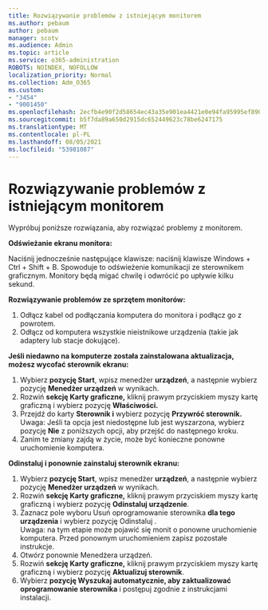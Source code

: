 ```yaml
---
title: Rozwiązywanie problemów z istniejącym monitorem
ms.author: pebaum
author: pebaum
manager: scotv
ms.audience: Admin
ms.topic: article
ms.service: o365-administration
ROBOTS: NOINDEX, NOFOLLOW
localization_priority: Normal
ms.collection: Adm_O365
ms.custom:
- "3454"
- "9001450"
ms.openlocfilehash: 2ecfb4e90f2d58654ec43a35e901ea4421e0e94fa95995ef890abc8af2d99ec7
ms.sourcegitcommit: b5f7da89a650d2915dc652449623c78be6247175
ms.translationtype: MT
ms.contentlocale: pl-PL
ms.lasthandoff: 08/05/2021
ms.locfileid: "53981087"
---
```

# <a name="troubleshoot-an-existing-monitor"></a>Rozwiązywanie problemów z istniejącym monitorem

Wypróbuj poniższe rozwiązania, aby rozwiązać problemy z monitorem. 

**Odświeżanie ekranu monitora:**

Naciśnij jednocześnie następujące klawisze: naciśnij klawisze Windows + Ctrl + Shift + B. Spowoduje to odświeżenie komunikacji ze sterownikem graficznym. Monitory będą migać chwilę i odwrócić po upływie kilku sekund.

**Rozwiązywanie problemów ze sprzętem monitorów:**

1. Odłącz kabel od podłączania komputera do monitora i podłącz go z powrotem.
2. Odłącz od komputera wszystkie nieistnikowe urządzenia (takie jak adaptery lub stacje dokujące).

**Jeśli niedawno na komputerze została zainstalowana aktualizacja, możesz wycofać sterownik ekranu:**

1. Wybierz **pozycję Start**, wpisz menedżer **urządzeń**, a następnie wybierz pozycję **Menedżer urządzeń** w wynikach.
2. Rozwiń **sekcję Karty graficzne,** kliknij prawym przyciskiem myszy kartę graficzną i wybierz pozycję **Właściwości.**
3. Przejdź do karty **Sterownik i** wybierz pozycję **Przywróć sterownik.** <br>
Uwaga: Jeśli ta opcja jest niedostępne lub jest wyszarzona, wybierz pozycję **Nie** z poniższych opcji, aby przejść do następnego kroku.
4. Zanim te zmiany zajdą w życie, może być konieczne ponowne uruchomienie komputera.

**Odinstaluj i ponownie zainstaluj sterownik ekranu:**

1. Wybierz **pozycję Start**, wpisz menedżer **urządzeń**, a następnie wybierz pozycję **Menedżer urządzeń** w wynikach.
2. Rozwiń **sekcję Karty graficzne,** kliknij prawym przyciskiem myszy kartę graficzną i wybierz pozycję **Odinstaluj urządzenie**. 
3. Zaznacz pole wyboru Usuń oprogramowanie sterownika **dla tego urządzenia** i wybierz pozycję Odinstaluj . <br>
Uwaga: na tym etapie może pojawić się monit o ponowne uruchomienie komputera. Przed ponownym uruchomieniem zapisz pozostałe instrukcje.
4. Otwórz ponownie Menedżera urządzeń.
5. Rozwiń **sekcję Karty graficzne,** kliknij prawym przyciskiem myszy kartę graficzną i wybierz pozycję **Aktualizuj sterownik**.
6. Wybierz **pozycję Wyszukaj automatycznie, aby zaktualizować oprogramowanie sterownika** i postępuj zgodnie z instrukcjami instalacji.
